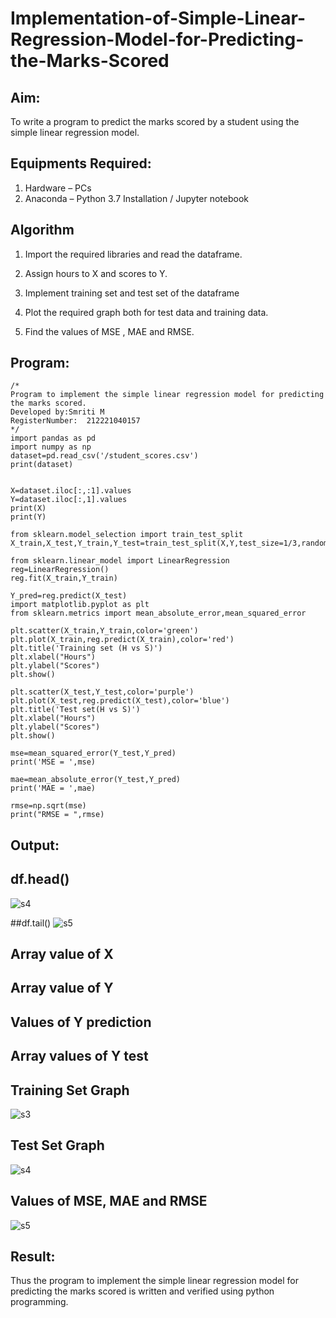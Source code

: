 # Implementation-of-Simple-Linear-Regression-Model-for-Predicting-the-Marks-Scored

## Aim:
To write a program to predict the marks scored by a student using the simple linear regression model.

## Equipments Required:
1. Hardware – PCs
2. Anaconda – Python 3.7 Installation / Jupyter notebook

## Algorithm
1. Import the required libraries and read the dataframe.

2. Assign hours to X and scores to Y.

3. Implement training set and test set of the dataframe

4. Plot the required graph both for test data and training data.

5. Find the values of MSE , MAE and RMSE.

## Program:
```
/*
Program to implement the simple linear regression model for predicting the marks scored.
Developed by:Smriti M
RegisterNumber:  212221040157
*/
import pandas as pd
import numpy as np
dataset=pd.read_csv('/student_scores.csv')
print(dataset)


X=dataset.iloc[:,:1].values
Y=dataset.iloc[:,1].values
print(X)
print(Y)

from sklearn.model_selection import train_test_split
X_train,X_test,Y_train,Y_test=train_test_split(X,Y,test_size=1/3,random_state=0)

from sklearn.linear_model import LinearRegression
reg=LinearRegression()
reg.fit(X_train,Y_train)

Y_pred=reg.predict(X_test)
import matplotlib.pyplot as plt
from sklearn.metrics import mean_absolute_error,mean_squared_error

plt.scatter(X_train,Y_train,color='green')
plt.plot(X_train,reg.predict(X_train),color='red')
plt.title('Training set (H vs S)')
plt.xlabel("Hours")
plt.ylabel("Scores")
plt.show()

plt.scatter(X_test,Y_test,color='purple')
plt.plot(X_test,reg.predict(X_test),color='blue')
plt.title('Test set(H vs S)')
plt.xlabel("Hours")
plt.ylabel("Scores")
plt.show()

mse=mean_squared_error(Y_test,Y_pred)
print('MSE = ',mse)

mae=mean_absolute_error(Y_test,Y_pred)
print('MAE = ',mae)

rmse=np.sqrt(mse)
print("RMSE = ",rmse)
```

## Output:

## df.head()
![s4](https://user-images.githubusercontent.com/113674204/229329319-a45805bd-f2f8-4bf3-b296-ddbe4998fe7e.png)


##df.tail()
![s5](https://user-images.githubusercontent.com/113674204/229329322-d46dd646-9693-486b-9b88-81b28b8013f4.png)


## Array value of X


## Array value of Y
## Values of Y prediction
## Array values of Y test

## Training Set Graph

![s3](https://user-images.githubusercontent.com/113674204/229070707-bd59cd92-0cd4-4ce7-8fb9-1c71bca0fb88.png)

## Test Set Graph

![s4](https://user-images.githubusercontent.com/113674204/229070746-5c7854cb-9a98-41d4-b700-8e714ca3ac5a.png)

## Values of MSE, MAE and RMSE

![s5](https://user-images.githubusercontent.com/113674204/229070778-70e53c59-41eb-400f-b963-40c1524388df.png)

## Result:
Thus the program to implement the simple linear regression model for predicting the marks scored is written and verified using python programming.
